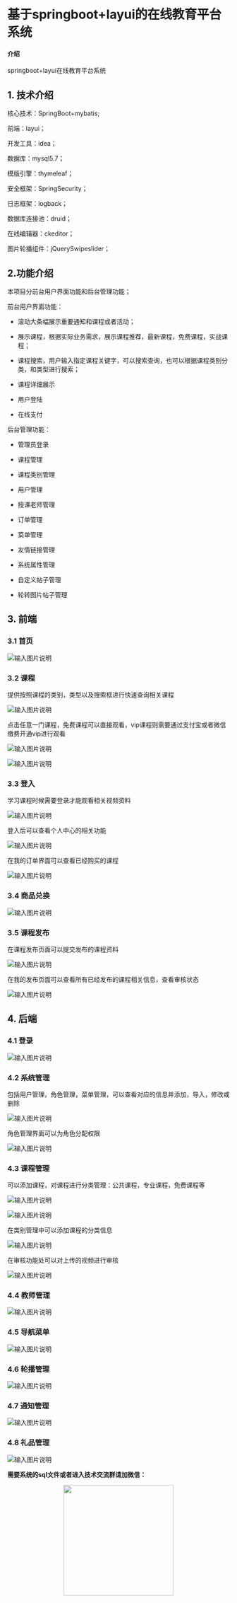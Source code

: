 # 基于springboot+layui的在线教育平台系统

#### 介绍

springboot+layui在线教育平台系统

## 1. 技术介绍

核心技术：SpringBoot+mybatis;

前端：layui；

开发工具：idea；

数据库：mysql5.7；

模版引擎：thymeleaf；

安全框架：SpringSecurity；

日志框架：logback；

数据库连接池：druid；

在线编辑器：ckeditor；

图片轮播组件：jQuerySwipeslider；

## 2.功能介绍

本项目分前台用户界面功能和后台管理功能；

前台用户界面功能：

* 滚动大条幅展示重要通知和课程或者活动；

* 展示课程，根据实际业务需求，展示课程推荐，最新课程，免费课程，实战课程；

* 课程搜索，用户输入指定课程关键字，可以搜索查询，也可以根据课程类别分类，和类型进行搜索；

* 课程详细展示

* 用户登陆

* 在线支付

后台管理功能：

* 管理员登录

* 课程管理

* 课程类别管理

* 用户管理

* 授课老师管理

* 订单管理

* 菜单管理

* 友情链接管理

* 系统属性管理

* 自定义帖子管理

* 轮转图片帖子管理

## 3. 前端

### 3.1 首页

![输入图片说明](https://images.gitee.com/uploads/images/2021/0125/134333_601d98f4_7604956.png "屏幕截图.png")

### 3.2 课程

提供按照课程的类别，类型以及搜索框进行快速查询相关课程

![输入图片说明](https://images.gitee.com/uploads/images/2021/0125/134456_97795465_7604956.png "屏幕截图.png")

点击任意一门课程，免费课程可以直接观看，vip课程则需要通过支付宝或者微信缴费开通vip进行观看

![输入图片说明](https://images.gitee.com/uploads/images/2021/0125/134650_63ac6d1f_7604956.png "屏幕截图.png")

![输入图片说明](https://images.gitee.com/uploads/images/2021/0125/134720_65078683_7604956.png "屏幕截图.png")

### 3.3 登入

学习课程时候需要登录才能观看相关视频资料

![输入图片说明](https://images.gitee.com/uploads/images/2021/0125/134803_b5e67612_7604956.png "屏幕截图.png")

登入后可以查看个人中心的相关功能

![输入图片说明](https://images.gitee.com/uploads/images/2021/0125/134857_fea4e0af_7604956.png "屏幕截图.png")

在我的订单界面可以查看已经购买的课程

![输入图片说明](https://images.gitee.com/uploads/images/2021/0125/134945_f5768740_7604956.png "屏幕截图.png")

### 3.4 商品兑换

![输入图片说明](https://images.gitee.com/uploads/images/2021/0125/135034_1c1bc7c1_7604956.png "屏幕截图.png")

### 3.5 课程发布

在课程发布页面可以提交发布的课程资料

![输入图片说明](https://images.gitee.com/uploads/images/2021/0125/135738_abc524ef_7604956.png "屏幕截图.png")

在我的发布页面可以查看所有已经发布的课程相关信息，查看审核状态

![输入图片说明](https://images.gitee.com/uploads/images/2021/0125/135825_a41277e7_7604956.png "屏幕截图.png")

## 4. 后端

### 4.1 登录

![输入图片说明](https://images.gitee.com/uploads/images/2021/0125/142313_adff7a56_7604956.png "屏幕截图.png")

### 4.2 系统管理

包括用户管理，角色管理，菜单管理，可以查看对应的信息并添加，导入，修改或删除

![输入图片说明](https://images.gitee.com/uploads/images/2021/0125/145936_d96148f1_7604956.png "屏幕截图.png")

角色管理界面可以为角色分配权限

![输入图片说明](https://images.gitee.com/uploads/images/2021/0125/150035_4384b1ac_7604956.png "屏幕截图.png")

### 4.3 课程管理

可以添加课程，对课程进行分类管理：公共课程，专业课程，免费课程等

![输入图片说明](https://images.gitee.com/uploads/images/2021/0125/152254_65b0b909_7604956.png "屏幕截图.png")

![输入图片说明](https://images.gitee.com/uploads/images/2021/0125/153657_e65e091a_7604956.png "屏幕截图.png")

在类别管理中可以添加课程的分类信息

![输入图片说明](https://images.gitee.com/uploads/images/2021/0125/153853_e01a3d06_7604956.png "屏幕截图.png")

在审核功能处可以对上传的视频进行审核

![输入图片说明](https://images.gitee.com/uploads/images/2021/0125/153942_1921d185_7604956.png "屏幕截图.png")

### 4.4 教师管理

![输入图片说明](https://images.gitee.com/uploads/images/2021/0125/154034_58ee43b0_7604956.png "屏幕截图.png")

### 4.5 导航菜单

![输入图片说明](https://images.gitee.com/uploads/images/2021/0125/154104_849a7cd6_7604956.png "屏幕截图.png")

### 4.6 轮播管理

![输入图片说明](https://images.gitee.com/uploads/images/2021/0125/154131_7ea11dbb_7604956.png "屏幕截图.png")

### 4.7 通知管理

![输入图片说明](https://images.gitee.com/uploads/images/2021/0125/154217_fdac694a_7604956.png "屏幕截图.png")

### 4.8 礼品管理

![输入图片说明](https://images.gitee.com/uploads/images/2021/0125/154325_b01403aa_7604956.png "屏幕截图.png")

**需要系统的sql文件或者进入技术交流群请加微信：**

<div align=center><img width="250" height="250" src="https://images.gitee.com/uploads/images/2021/0126/110318_69602a4b_7604956.png"/></div>
